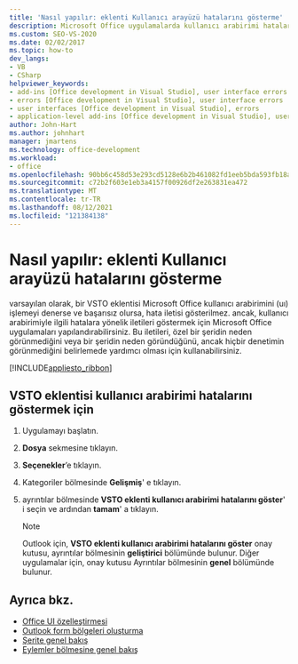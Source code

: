 ```yaml
---
title: 'Nasıl yapılır: eklenti Kullanıcı arayüzü hatalarını gösterme'
description: Microsoft Office uygulamalarda kullanıcı arabirimi hatalarını program aracılığıyla kullanmak için Visual Studio nasıl kullanabileceğinizi öğrenin.
ms.custom: SEO-VS-2020
ms.date: 02/02/2017
ms.topic: how-to
dev_langs:
- VB
- CSharp
helpviewer_keywords:
- add-ins [Office development in Visual Studio], user interface errors
- errors [Office development in Visual Studio], user interface errors
- user interfaces [Office development in Visual Studio], errors
- application-level add-ins [Office development in Visual Studio], user interface errors
author: John-Hart
ms.author: johnhart
manager: jmartens
ms.technology: office-development
ms.workload:
- office
ms.openlocfilehash: 90bb6c458d53e293cd5128e6b2b461082fd1eeb5bda593fb18a5b74f5d7867e3
ms.sourcegitcommit: c72b2f603e1eb3a4157f00926df2e263831ea472
ms.translationtype: MT
ms.contentlocale: tr-TR
ms.lasthandoff: 08/12/2021
ms.locfileid: "121384138"
---
```

# <a name="how-to-show-add-in-user-interface-errors"></a>Nasıl yapılır: eklenti Kullanıcı arayüzü hatalarını gösterme
  varsayılan olarak, bir VSTO eklentisi Microsoft Office kullanıcı arabirimini (uı) işlemeyi denerse ve başarısız olursa, hata iletisi gösterilmez. ancak, kullanıcı arabirimiyle ilgili hatalara yönelik iletileri göstermek için Microsoft Office uygulamaları yapılandırabilirsiniz. Bu iletileri, özel bir şeridin neden görünmediğini veya bir şeridin neden göründüğünü, ancak hiçbir denetimin görünmediğini belirlemede yardımcı olması için kullanabilirsiniz.

 [!INCLUDE[appliesto_ribbon](../vsto/includes/appliesto-ribbon-md.md)]

## <a name="to-show-vsto-add-in-user-interface-errors"></a>VSTO eklentisi kullanıcı arabirimi hatalarını göstermek için

1. Uygulamayı başlatın.

2. **Dosya** sekmesine tıklayın.

3. **Seçenekler**’e tıklayın.

4. Kategoriler bölmesinde **Gelişmiş**' e tıklayın.

5. ayrıntılar bölmesinde **VSTO eklenti kullanıcı arabirimi hatalarını göster**' i seçin ve ardından **tamam**' a tıklayın.

    > [!NOTE]
    > Outlook için, **VSTO eklenti kullanıcı arabirimi hatalarını göster** onay kutusu, ayrıntılar bölmesinin **geliştirici** bölümünde bulunur. Diğer uygulamalar için, onay kutusu Ayrıntılar bölmesinin **genel** bölümünde bulunur.

## <a name="see-also"></a>Ayrıca bkz.
- [Office UI özelleştirmesi](../vsto/office-ui-customization.md)
- [Outlook form bölgeleri oluşturma](../vsto/creating-outlook-form-regions.md)
- [Şerite genel bakış](../vsto/ribbon-overview.md)
- [Eylemler bölmesine genel bakış](../vsto/actions-pane-overview.md)
